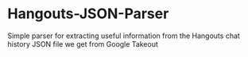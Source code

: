 # Hangouts-JSON-Parser
Simple parser for extracting useful information from the Hangouts chat history JSON file we get from Google Takeout

